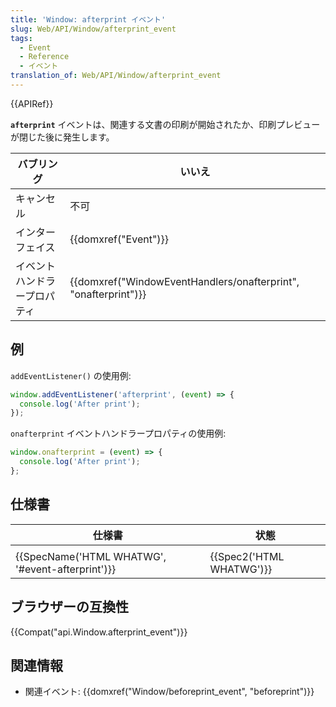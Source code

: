 ```yaml
---
title: 'Window: afterprint イベント'
slug: Web/API/Window/afterprint_event
tags:
  - Event
  - Reference
  - イベント
translation_of: Web/API/Window/afterprint_event
---
```

{{APIRef}}

**`afterprint`** イベントは、関連する文書の印刷が開始されたか、印刷プレビューが閉じた後に発生します。

| バブリング                   | いいえ                                                                               |
| ---------------------------- | ------------------------------------------------------------------------------------ |
| キャンセル                   | 不可                                                                                 |
| インターフェイス             | {{domxref("Event")}}                                                         |
| イベントハンドラープロパティ | {{domxref("WindowEventHandlers/onafterprint", "onafterprint")}} |

## 例

`addEventListener()` の使用例:

```js
window.addEventListener('afterprint', (event) => {
  console.log('After print');
});
```

`onafterprint` イベントハンドラープロパティの使用例:

```js
window.onafterprint = (event) => {
  console.log('After print');
};
```

## 仕様書

| 仕様書                                                           | 状態                             |
| ---------------------------------------------------------------- | -------------------------------- |
|                                                                  |                                  |
| {{SpecName('HTML WHATWG', '#event-afterprint')}} | {{Spec2('HTML WHATWG')}} |

## ブラウザーの互換性

{{Compat("api.Window.afterprint_event")}}

## 関連情報

- 関連イベント: {{domxref("Window/beforeprint_event", "beforeprint")}}
